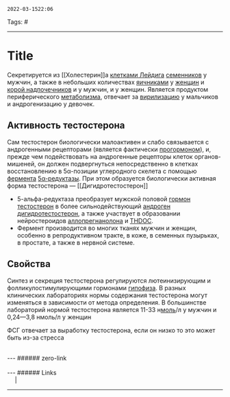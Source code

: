 	2022-03-1522:06
Tags: #

---
# Title
Секретируется из [[Холестерин]]а  [клетками Лейдига](https://wp.wiki-wiki.ru/wp/index.php/%D0%98%D0%BD%D1%82%D0%B5%D1%80%D1%81%D1%82%D0%B8%D1%86%D0%B8%D0%B0%D0%BB%D1%8C%D0%BD%D0%B0%D1%8F_%D0%BA%D0%BB%D0%B5%D1%82%D0%BA%D0%B0_%D0%9B%D0%B5%D0%B9%D0%B4%D0%B8%D0%B3%D0%B0 "Интерстициальная клетка Лейдига") [семенников](https://wp.wiki-wiki.ru/wp/index.php/%D0%A1%D0%B5%D0%BC%D0%B5%D0%BD%D0%BD%D0%B8%D0%BA%D0%B8 "Семенники") у мужчин, а также в небольших количествах [яичниками](https://wp.wiki-wiki.ru/wp/index.php/%D0%AF%D0%B8%D1%87%D0%BD%D0%B8%D0%BA%D0%B8 "Яичники") у [женщин](https://wp.wiki-wiki.ru/wp/index.php/%D0%96%D0%B5%D0%BD%D1%89%D0%B8%D0%BD%D0%B0 "Женщина") и [корой надпочечников](https://wp.wiki-wiki.ru/wp/index.php/%D0%9D%D0%B0%D0%B4%D0%BF%D0%BE%D1%87%D0%B5%D1%87%D0%BD%D0%B8%D0%BA%D0%B8#.D0.9A.D0.BE.D1.80.D0.BA.D0.BE.D0.B2.D0.BE.D0.B5_.D0.B2.D0.B5.D1.89.D0.B5.D1.81.D1.82.D0.B2.D0.BE_.D0.BD.D0.B0.D0.B4.D0.BF.D0.BE.D1.87.D0.B5.D1.87.D0.BD.D0.B8.D0.BA.D0.BE.D0.B2 "Надпочечники") и у мужчин, и у женщин. Является продуктом периферического [метаболизма](https://wp.wiki-wiki.ru/wp/index.php/%D0%9C%D0%B5%D1%82%D0%B0%D0%B1%D0%BE%D0%BB%D0%B8%D0%B7%D0%BC "Метаболизм"), отвечает за [вирилизацию](https://wp.wiki-wiki.ru/wp/index.php/%D0%92%D0%B8%D1%80%D0%B8%D0%BB%D0%B8%D0%B7%D0%B0%D1%86%D0%B8%D1%8F "Вирилизация") у мальчиков и андрогенизацию у девочек.
## Активность тестостерона
Сам тестостерон биологически малоактивен и слабо связывается с андрогенными рецепторами (является фактически [прогормоном](https://wp.wiki-wiki.ru/wp/index.php/%D0%9F%D1%80%D0%BE%D0%B3%D0%BE%D1%80%D0%BC%D0%BE%D0%BD%D1%8B "Прогормоны")), и, прежде чем подействовать на андрогенные рецепторы клеток органов-мишеней, он должен подвергнуться непосредственно в клетках восстановлению в 5α-позиции углеродного скелета с помощью [фермента](https://wp.wiki-wiki.ru/wp/index.php/%D0%A4%D0%B5%D1%80%D0%BC%D0%B5%D0%BD%D1%82%D1%8B "Ферменты") [5α-редуктазы](https://wp.wiki-wiki.ru/wp/index.php/5-%D0%B0%D0%BB%D1%8C%D1%84%D0%B0-%D1%80%D0%B5%D0%B4%D1%83%D0%BA%D1%82%D0%B0%D0%B7%D0%B0 "5-альфа-редуктаза"). При этом образуется биологически активная форма тестостерона — [[Дигидротестостерон]]
- 5-альфа-редуктаза преобразует мужской половой [гормон](https://wp.wiki-wiki.ru/wp/index.php/%D0%93%D0%BE%D1%80%D0%BC%D0%BE%D0%BD "Гормон") [тестостерон](https://wp.wiki-wiki.ru/wp/index.php/%D0%A2%D0%B5%D1%81%D1%82%D0%BE%D1%81%D1%82%D0%B5%D1%80%D0%BE%D0%BD "Тестостерон") в более сильнодействующий [андроген](https://wp.wiki-wiki.ru/wp/index.php/%D0%90%D0%BD%D0%B4%D1%80%D0%BE%D0%B3%D0%B5%D0%BD "Андроген") [дигидротестостерон](https://wp.wiki-wiki.ru/wp/index.php/%D0%94%D0%B8%D0%B3%D0%B8%D0%B4%D1%80%D0%BE%D1%82%D0%B5%D1%81%D1%82%D0%BE%D1%81%D1%82%D0%B5%D1%80%D0%BE%D0%BD "Дигидротестостерон"), а также участвует в образовании нейростероидов [аллопрегнанолона](https://wp.wiki-wiki.ru/wp/index.php/%D0%90%D0%BB%D0%BB%D0%BE%D0%BF%D1%80%D0%B5%D0%B3%D0%BD%D0%B0%D0%BD%D0%BE%D0%BB%D0%BE%D0%BD "Аллопрегнанолон") и [THDOC](https://wp.wiki-wiki.ru/wp/index.php/THDOC "THDOC").
- Фермент производится во многих тканях мужчин и женщин, особенно в репродуктивном тракте, в коже, в семенных пузырьках, в простате, а также в нервной системе.

## Свойства
Синтез и секреция тестостерона регулируются лютеинизирующим и фолликулостимулирующими гормонами [гипофиза](https://wp.wiki-wiki.ru/wp/index.php/%D0%93%D0%B8%D0%BF%D0%BE%D1%84%D0%B8%D0%B7 "Гипофиз").
В разных клинических лабораториях нормы содержания тестостерона могут изменяться в зависимости от метода определения. В большинстве лабораторий нормой тестостерона является 11-33 н[моль](https://wp.wiki-wiki.ru/wp/index.php/%D0%9C%D0%BE%D0%BB%D1%8C "Моль")/л у мужчин и 0,24—3,8 нмоль/л у женщин


ФСГ отвечает за выработку тестостерона, если он низко то это может быть из-за стресса

</br>
---
###### zero-link </br>

</br>
---
###### Links </br>
 &emsp; | &emsp; 


---